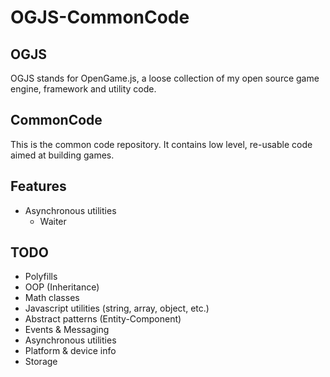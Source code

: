 # OGJS-CommonCode

## OGJS

OGJS stands for OpenGame.js, a loose collection of my open source game engine, framework and utility code.

## CommonCode

This is the common code repository. It contains low level, re-usable code aimed at building games.

## Features

* Asynchronous utilities
  * Waiter

## TODO

* Polyfills
* OOP (Inheritance)
* Math classes
* Javascript utilities (string, array, object, etc.)
* Abstract patterns (Entity-Component)
* Events & Messaging
* Asynchronous utilities
* Platform & device info
* Storage